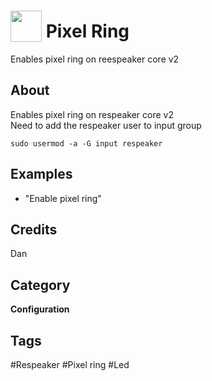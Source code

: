 # <img src="https://raw.githack.com/FortAwesome/Font-Awesome/master/svgs/solid/spinner.svg" card_color="#22A7F0" width="50" height="50" style="vertical-align:bottom"/> Pixel Ring

Enables pixel ring on reespeaker core v2

## About

Enables pixel ring on respeaker core v2<br/>
Need to add the respeaker user to input group<br/>
```
sudo usermod -a -G input respeaker
```

## Examples

- "Enable pixel ring"

## Credits

Dan

## Category

**Configuration**

## Tags

#Respeaker
#Pixel ring
#Led
